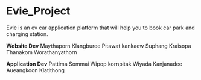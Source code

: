 # Evie_Project
Evie is an ev car application platform that will help you to book car park and charging station. 

<b>Website Dev</b>
Maythaporn Klangburee
Pitawat kankaew
Suphang Kraisopa
Thanakom Worathanyathorn

<b>Application Dev</b>
Pattima Sommai
Wipop kornpitak
Wiyada Kanjanadee
Aueangkoon Klatithong
